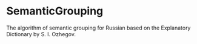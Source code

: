 # SemanticGrouping
The algorithm of semantic grouping for Russian based on the Explanatory Dictionary by S. I. Ozhegov.
